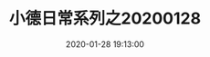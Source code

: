 ---
title: 小德日常系列之20200128
date: 2020-01-28 19:13:00
categories:
- 图片
tags:
- 小德日常系列
description: 图片来自于<a href="https://weibo.com/p/1005051720171447" target="_blank">quanmmmmm</a><br/> “最近的新闻都让人好抑郁呀……大家有没有什么开心点的消息分享一下，互相打打气💪💪”
photos: 
- https://i.loli.net/2020/01/28/oxIKtuZshCkdM1N.jpg
---